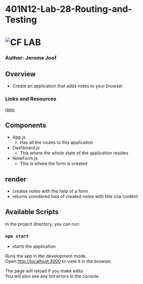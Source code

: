 # 401N12-Lab-28-Routing-and-Testing
![CF](http://i.imgur.com/7v5ASc8.png) LAB
=================================================
### Author: Jerome Joof

## Overview
* Create an application that adds notes to your browser

### Links and Resources
[repo](https://github.com/jjblues86/401N12-Lab-28-Routing-and-Testing)

## Components
* App.js
    * Has all the routes to this application
* Dashboard.js
    * This where the whole state of the application resides
* NoteForm.js
    * This is where the form is created

## render
* creates notes with the help of a form
* returns unordered lists of created notes with title cna content


## Available Scripts

In the project directory, you can run:

### `npm start`
* starts the application


Runs the app in the development mode.<br>
Open [http://localhost:3000](http://localhost:3000) to view it in the browser.

The page will reload if you make edits.<br>
You will also see any lint errors in the console.